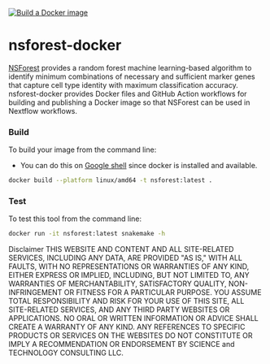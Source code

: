 [![Build a Docker image](https://github.com/adeslatt/nsforest-docker/actions/workflows/docker-image.yml/badge.svg)](https://github.com/adeslatt/nsforest-docker/actions/workflows/docker-image.yml)

# nsforest-docker

[NSForest](https://github.com/ralatsdc/NSForest.git) provides a random forest machine learning-based algorithm to identify minimum combinations of necessary and sufficient marker genes that capture cell type identity with maximum classification accuracy. nsforest-docker provides Docker files and GitHub Action workflows for building and publishing a Docker image so that NSForest can be used in Nextflow workflows.

### Build

To build your image from the command line:
* You can do this on [Google shell](https://shell.cloud.google.com) since docker is installed and available.

```bash
docker build --platform linux/amd64 -t nsforest:latest .
```

### Test

To test this tool from the command line:

```bash
docker run -it nsforest:latest snakemake -h
```

Disclaimer
THIS WEBSITE AND CONTENT AND ALL SITE-RELATED SERVICES, INCLUDING ANY DATA, ARE PROVIDED "AS IS," WITH ALL FAULTS, WITH NO REPRESENTATIONS OR WARRANTIES OF ANY KIND, EITHER EXPRESS OR IMPLIED, INCLUDING, BUT NOT LIMITED TO, ANY WARRANTIES OF MERCHANTABILITY, SATISFACTORY QUALITY, NON-INFRINGEMENT OR FITNESS FOR A PARTICULAR PURPOSE. YOU ASSUME TOTAL RESPONSIBILITY AND RISK FOR YOUR USE OF THIS SITE, ALL SITE-RELATED SERVICES, AND ANY THIRD PARTY WEBSITES OR APPLICATIONS. NO ORAL OR WRITTEN INFORMATION OR ADVICE SHALL CREATE A WARRANTY OF ANY KIND. ANY REFERENCES TO SPECIFIC PRODUCTS OR SERVICES ON THE WEBSITES DO NOT CONSTITUTE OR IMPLY A RECOMMENDATION OR ENDORSEMENT BY SCIENCE and TECHNOLOGY CONSULTING LLC.
